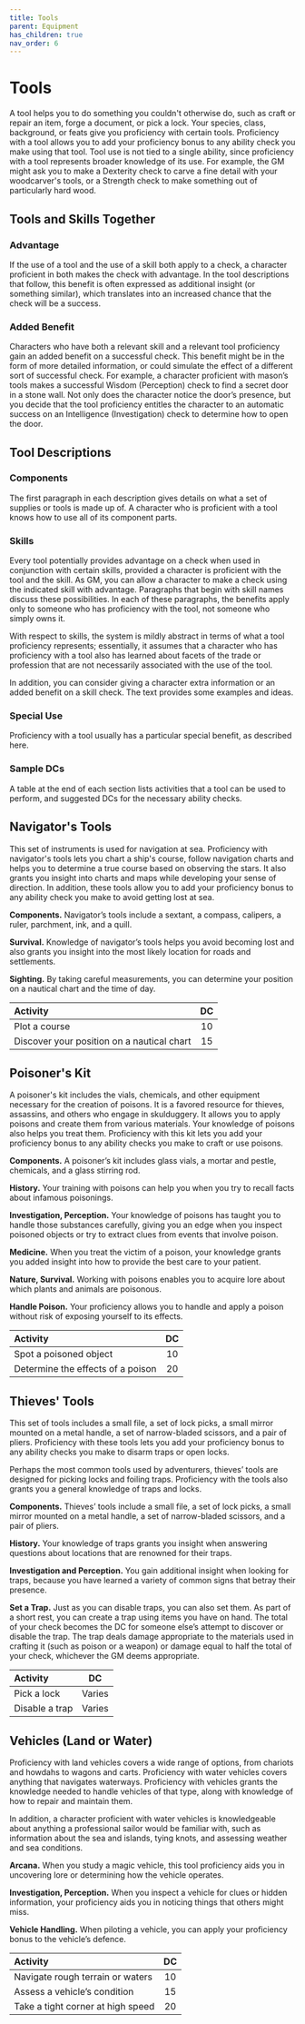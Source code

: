 ```yaml
---
title: Tools
parent: Equipment
has_children: true
nav_order: 6
---
```


# Tools
A tool helps you to do something you couldn't otherwise do, such as craft or repair an item, forge a document, or pick a lock. Your species, class, background, or feats give you proficiency with certain tools. Proficiency with a tool allows you to add your proficiency bonus to any ability check you make using that tool. Tool use is not tied to a single ability, since proficiency with a tool represents broader knowledge of its use. For example, the GM might ask you to make a Dexterity check to carve a fine detail with your woodcarver's tools, or a Strength check to make something out of particularly hard wood.

## Tools and Skills Together

### Advantage
If the use of a tool and the use of a skill both apply to a check, a character proficient in both makes the check with advantage. In the tool descriptions that follow, this benefit is often expressed as additional insight (or something similar), which translates into an increased chance that the check will be a success.

### Added Benefit
Characters who have both a relevant skill and a relevant tool proficiency gain an added benefit on a successful check. This benefit might be in the form of more detailed information, or could simulate the effect of a different sort of successful check. For example, a character proficient with mason’s tools makes a successful Wisdom (Perception) check to find a secret door in a stone wall. Not only does the character notice the door’s presence, but you decide that the tool proficiency entitles the character to an automatic success on an Intelligence (Investigation) check to determine how to open the door.

## Tool Descriptions

### Components
The first paragraph in each description gives details on what a set of supplies or tools is made up of. A character who is proficient with a tool knows how to use all of its component parts.

### Skills
Every tool potentially provides advantage on a check when used in conjunction with certain skills, provided a character is proficient with the tool and the skill. As GM, you can allow a character to make a check using the indicated skill with advantage. Paragraphs that begin with skill names discuss these possibilities. In each of these paragraphs, the benefits apply only to someone who has proficiency with the tool, not someone who simply owns it.

With respect to skills, the system is mildly abstract in terms of what a tool proficiency represents; essentially, it assumes that a character who has proficiency with a tool also has learned about facets of the trade or profession that are not necessarily associated with the use of the tool.

In addition, you can consider giving a character extra information or an added benefit on a skill check. The text provides some examples and ideas.

### Special Use
Proficiency with a tool usually has a particular special benefit, as described here.

### Sample DCs
A table at the end of each section lists activities that a tool can be used to perform, and suggested DCs for the necessary ability checks.

## Navigator's Tools
This set of instruments is used for navigation at sea. Proficiency with navigator's tools lets you chart a ship's course, follow navigation charts and helps you to determine a true course based on observing the stars. It also grants you insight into charts and maps while developing your sense of direction. In addition, these tools allow you to add your proficiency bonus to any ability check you make to avoid getting lost at sea.

**Components.** Navigator’s tools include a sextant, a compass, calipers, a ruler, parchment, ink, and a quill.

**Survival.** Knowledge of navigator’s tools helps you avoid becoming lost and also grants you insight into the most likely location for roads and settlements.

**Sighting.** By taking careful measurements, you can determine your position on a nautical chart and the time of day.

| Activity | DC |
|:---------|:--:|
| Plot a course | 10 |
| Discover your position on a nautical chart | 15 |

## Poisoner's Kit
A poisoner's kit includes the vials, chemicals, and other equipment necessary for the creation of poisons. It is a favored resource for thieves, assassins, and others who engage in skulduggery. It allows you to apply poisons and create them from various materials. Your knowledge of poisons also helps you treat them. Proficiency with this kit lets you add your proficiency bonus to any ability checks you make to craft or use poisons.

**Components.** A poisoner’s kit includes glass vials, a mortar and pestle, chemicals, and a glass stirring rod.

**History.** Your training with poisons can help you when you try to recall facts about infamous poisonings.

**Investigation, Perception.** Your knowledge of poisons has taught you to handle those substances carefully, giving you an edge when you inspect poisoned objects or try to extract clues from events that involve poison.

**Medicine.** When you treat the victim of a poison, your knowledge grants you added insight into how to provide the best care to your patient.

**Nature, Survival.** Working with poisons enables you to acquire lore about which plants and animals are poisonous.

**Handle Poison.** Your proficiency allows you to handle and apply a poison without risk of exposing yourself to its effects.

| Activity | DC |
|:---------|:--:|
| Spot a poisoned object | 10 |
| Determine the effects of a poison | 20 |

## Thieves' Tools
This set of tools includes a small file, a set of lock picks, a small mirror mounted on a metal handle, a set of narrow-bladed scissors, and a pair of pliers. Proficiency with these tools lets you add your proficiency bonus to any ability checks you make to disarm traps or open locks.

Perhaps the most common tools used by adventurers, thieves’ tools are designed for picking locks and foiling traps. Proficiency with the tools also grants you a general knowledge of traps and locks.

**Components.** Thieves’ tools include a small file, a set of lock picks, a small mirror mounted on a metal handle, a set of narrow-bladed scissors, and a pair of pliers.

**History.** Your knowledge of traps grants you insight when answering questions about locations that are renowned for their traps.

**Investigation and Perception.** You gain additional insight when looking for traps, because you have learned a variety of common signs that betray their presence.

**Set a Trap.** Just as you can disable traps, you can also set them. As part of a short rest, you can create a trap using items you have on hand. The total of your check becomes the DC for someone else’s attempt to discover or disable the trap. The trap deals damage appropriate to the materials used in crafting it (such as poison or a weapon) or damage equal to half the total of your check, whichever the GM deems appropriate.

| Activity | DC |
|:---------|:--:|
| Pick a lock | Varies |
| Disable a trap | Varies |

## Vehicles (Land or Water)
Proficiency with land vehicles covers a wide range of options, from chariots and howdahs to wagons and carts. Proficiency with water vehicles covers anything that navigates waterways. Proficiency with vehicles grants the knowledge needed to handle vehicles of that type, along with knowledge of how to repair and maintain them.

In addition, a character proficient with water vehicles is knowledgeable about anything a professional sailor would be familiar with, such as information about the sea and islands, tying knots, and assessing weather and sea conditions.

**Arcana.** When you study a magic vehicle, this tool proficiency aids you in uncovering lore or determining how the vehicle operates.

**Investigation, Perception.** When you inspect a vehicle for clues or hidden information, your proficiency aids you in noticing things that others might miss.

**Vehicle Handling.** When piloting a vehicle, you can apply your proficiency bonus to the vehicle’s defence.

| Activity | DC |
|:---------|:--:|
| Navigate rough terrain or waters | 10 |
| Assess a vehicle’s condition | 15 |
| Take a tight corner at high speed | 20 |
